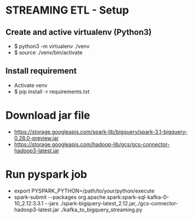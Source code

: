 # STREAMING ETL - Setup

## Create and active virtualenv (Python3)
- $ python3 -m virtualenv ./venv
- $ source ./venv/bin/activate
## Install requirement
- Activate venv
- $ pip install -r requirements.txt

# Download jar file
- https://storage.googleapis.com/spark-lib/bigquery/spark-3.1-bigquery-0.28.0-preview.jar
- https://storage.googleapis.com/hadoop-lib/gcs/gcs-connector-hadoop3-latest.jar

# Run pyspark job
- export PYSPARK_PYTHON=/path/to/your/python/execute
- spark-submit --packages org.apache.spark:spark-sql-kafka-0-10_2.12:3.3.1 --jars ./spark-bigquery-latest_2.12.jar,./gcs-connector-hadoop3-latest.jar ./kafka_to_bigquery_streaming.py

